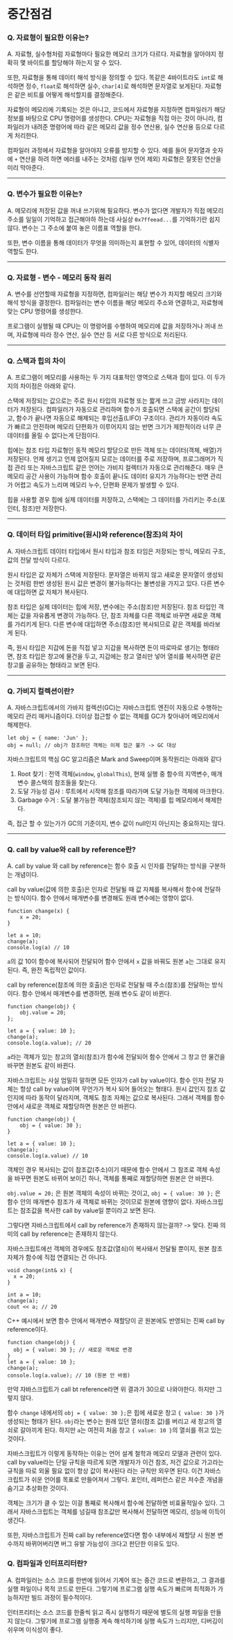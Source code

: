# 중간점검

### Q. 자료형이 필요한 이유는?

A. 자료형, 실수형처럼 자료형마다 필요한 메모리 크기가 다르다. 자료형을 알아야지 정확히 몇 바이트를 할당해야 하는지 알 수 있다.

또한, 자료형을 통해 데이터 해석 방식을 정의할 수 있다. 똑같은 4바이트라도 `int`로 해석하면 정수, `float`로 해석하면 실수, `char[4]`로 해석하면 문자열로 보게된다. 자료형은 같은 비트를 어떻게 해석할지를 결정해준다.

자료형이 메모리에 기록되는 것은 아니고, 코드에서 자료형을 지정하면 컴파일러가 해당 정보를 바탕으로 CPU 명령어를 생성한다. CPU는 자료형을 직접 아는 것이 아니라, 컴파일러가 내려준 명령어에 따라 같은 메모리 값을 정수 연산용, 실수 연산용 등으로 다르게 처리한다.

컴파일러 과정에서 자료형을 알아야지 오류를 방지할 수 있다. 예를 들어 문자열과 숫자에 `+` 연산을 하려 하면 에러를 내주는 것처럼 (일부 언어 제외) 자료형은 잘못된 연산을 미리 막아준다.

---

### Q. 변수가 필요한 이유는?

A. 메모리에 저장된 값을 꺼내 쓰기위해 필요하다. 변수가 없다면 개발자가 직접 메모리 주소를 일일이 기억하고 접근해야하 하는데 사실상 `0x7ffeead...`를 기억하기란 쉽지 않다. 변수는 그 주소에 붙여 놓은 이름표 역할을 한다.

또한, 변수 이름을 통해 데이터가 무엇을 의미하는지 표현할 수 있어, 데이터의 식별자 역할도 한다.

---

### Q. 자료형 - 변수 - 메모리 동작 원리

A. 변수를 선언할때 자료형을 지정하면, 컴파일러는 해당 변수가 차지할 메모리 크기와 해석 방식을 결정한다. 컴파일러는 변수 이름을 해당 메모리 주소와 연결하고, 자료형에 맞는 CPU 명령어를 생성한다.

프로그램이 실행될 때 CPU는 이 명령어를 수행하여 메모리에 값을 저장하거나 꺼내 쓰며, 자료형에 따라 정수 연산, 실수 연산 등 서로 다른 방식으로 처리된다.

---

### Q. 스택과 힙의 차이

A. 프로그램이 메모리를 사용하는 두 가지 대표적인 영역으로 스택과 힙이 있다. 이 두가지의 차이점은 아래와 같다.

스택에 저장되는 값으로는 주로 원시 타입의 자료형 또는 짧게 쓰고 금방 사라지는 데이터가 저장된다. 컴파일러가 자동으로 관리하며 함수가 호출되면 스택에 공간이 할당되고, 함수가 끝나면 자동으로 해제되는 후입선출(LIFO) 구조이다. 관리가 자동이라 속도가 빠르고 안전하며 메모리 단편화가 이루어지지 않는 반면 크기가 제한적이라 너무 큰 데이터를 올릴 수 없다는게 단점이다.

힙에는 참조 타입 자료형인 동적 메모리 할당으로 만든 객체 또는 데이터(객체, 배열)가 저장된다. 언제 생기고 언제 없어질지 모르는 데이터를 주로 저장하며, 프로그래머가 직접 관리 또는 자바스크립트 같은 언어는 가비지 컬렉터가 자동으로 관리해준다. 매우 큰 메모리 공간 사용이 가능하며 함수 호출이 끝나도 데이터 유지가 가능하다는 반면 관리가 어렵고 속도가 느리며 메모리 누수, 단편화 문제가 발생할 수 있다.

힙을 사용할 경우 힙에 실제 데이터를 저장하고, 스택에는 그 데이터를 가리키는 주소(포인터, 참조)만 저장한다.

---

### Q. 데이터 타입 primitive(원시)와 reference(참조)의 차이

A. 자바스크립트 데이터 타입에서 원시 타입과 참조 타임은 저장되는 방식, 메모리 구조, 값의 전달 방식이 다르다.

원시 타입은 값 자체가 스택에 저장된다. 문자열은 바뀌지 않고 새로운 문자열이 생성되는 것처럼 한번 생성된 원시 값은 변경이 불가능하다는 불변성을 가지고 있다. 다른 변수에 대입하면 값 자체가 복사된다.

참조 타입은 실제 데이터는 힙에 저장, 변수에는 주소(참조)만 저장된다. 참조 타입인 객체는 값을 자유롭게 변경이 가능하다. 단, 참조 자체를 다른 객체로 바꾸면 새로운 객체를 가리키게 된다. 다른 변수에 대입하면 주소(참조)만 복사되므로 같은 객체를 바라보게 된다.

즉, 원시 타입은 지갑에 돈을 직접 넣고 지갑을 복사하면 돈이 따로따로 생기는 형태라면, 참조 타입은 창고에 물건을 두고, 지갑에는 창고 열쇠만 넣어 열쇠를 복사하면 같은 창고를 공유하는 형태라고 보면 된다.

---

### Q. 가비지 컬렉션이란?

A. 자바스크립트에서의 가바지 컬렉션(GC)는 자바스크립트 엔진이 자동으로 수행하는 메모리 관리 매커니즘이다. 더이상 접근할 수 없는 객체를 GC가 찾아내어 메모리에서 해제한다.

```
let obj = { name: 'Jun' };
obj = null; // obj가 참조하던 객체는 이제 접근 불가 -> GC 대상
```

자바스크립트의 핵심 GC 알고리즘은 Mark and Sweep이며 동작원리는 아래와 같다

1. Root 찾기 : 전역 객체(`window`, `globalThis`), 현재 실행 중 함수의 지역변수, 매개변수 콜스택의 참조들을 찾는다.
2. 도달 가능성 검사 : 루트에서 시작해 참조를 따라가며 도달 가능한 객체에 마크한다.
3. Garbage 수거 : 도달 불가능한 객체(참조되지 않는 객체)를 힙 메모리에서 해제한다.

즉, 접근 할 수 있는가가 GC의 기준이지, 변수 값이 null인지 아닌지는 중요하지는 않다.

---

### Q. call by value와 call by reference란?

A. call by value 와 call by reference는 함수 호출 시 인자를 전달하는 방식을 구분하는 개념이다.

call by value(값에 의한 호출)은 인자로 전달될 때 값 자체를 복사해서 함수에 전달하는 방식이다. 함수 안에서 매개변수를 변경해도 원래 변수에는 영향이 없다.

```
function change(x) {
    x = 20;
}

let a = 10;
change(a);
console.log(a) // 10
```

`a`의 값 10이 함수에 복사되어 전달되어 함수 안에서 `x` 값을 바꿔도 원본 `a`는 그대로 유지된다. 즉, 완전 독립적인 값이다.

call by reference(참조에 의한 호출)은 인자로 전달될 때 주소(참조)를 전달하는 방식이다. 함수 안에서 매개변수를 변경하면, 원래 변수도 같이 바뀐다.

```
function change(obj) {
    obj.value = 20;
};

let a = { value: 10 };
change(a);
console.log(a.value); // 20
```

`a`라는 객체가 있는 창고의 열쇠(참조)가 함수에 전달되어 함수 안에서 그 창고 안 물건을 바꾸면 원본도 같이 바뀐다.

자바스크립트는 사실 엄밀히 말하면 모든 인자가 call by value이다. 함수 인자 전달 자체는 항상 call by value이며 무언가가 복사 되어 들어오는 형태다. 원시 값인지 참조 값인지에 따라 동작이 달라지며, 객체도 참조 자체는 값으로 복사된다. 그래서 객체를 함수 안에서 새로운 객체로 재할당하면 원본은 안 바뀐다.

```
function change(obj) {
    obj = { value: 30 };
}

let a = { value: 10 };
change(a);
console.log(a.value) // 10
```

객체인 경우 복사되는 값이 참조값(주소)이기 때문에 함수 안에서 그 참조로 객체 속성을 바꾸면 원본도 바뀌어 보이긴 하나, 객체를 통째로 재할당하면 원본은 안 바뀐다.

`obj.value = 20;` 은 원본 객체의 속성이 바뀌는 것이고, `obj = { value: 30 };` 은 함수 안의 매개변수 참조가 새 객체로 바뀌는 것이므로 원본에 영향이 없다. 자바스크립트는 참조값을 복사한 call by value일 뿐이라고 보면 된다.

그렇다면 자바스크립트에서 call by reference가 존재하지 않는걸까? -> 맞다. 진짜 의미의 call by reference는 존재하지 않는다.

자바스크립트에선 객체의 경우에도 참조값(열쇠)이 복사돼서 전달될 뿐이지, 원본 참조 자체가 함수에 직접 연결되는 건 아니다.

```
void change(int& x) {
  x = 20;
}

int a = 10;
change(a);
cout << a; // 20
```

C++ 예시에서 보면 함수 안에서 매개변수 재할당이 곧 원본에도 반영되는 진짜 call by reference이다.

```
function change(obj) {
  obj = { value: 30 }; // 새로운 객체로 변경
}
let a = { value: 10 };
change(a);
console.log(a.value); // 10 (원본 안 바뀜)
```

만약 자바스크립트가 call bt reference라면 위 결과가 30으로 나와야한다. 하지만 그렇지 않다.

함수 `change` 내에서의 `obj = { value: 30 };`은 힙에 새로운 창고 `{ value: 30 }`가 생성되는 형태가 된다. `obj`라는 변수는 원래 있던 열쇠(참조 값)를 버리고 새 창고의 열쇠로 갈아끼게 된다. 하지만 `a`는 여전히 처음 창고 `{ value: 10 }`의 열쇠를 쥐고 있는 것이다.

자바스크립트가 이렇게 동작하는 이유는 언어 설계 철학과 메모리 모델과 관련이 있다. call by value라는 단일 규칙을 따르게 되면 개발자가 이건 참조, 저건 값으로 가고라는 규칙을 따로 외울 필요 없이 항상 값이 복사된다 라는 규칙만 외우면 된다. 이건 자바스크립트가 쉬운 언어를 목표로 만들어져서 그렇다. 포인터, 레퍼런스 같은 저수준 개념을 숨기고 추상화한 것이다.

객체는 크기가 클 수 있는 이걸 통째로 복사해서 함수에 전달하면 비효율적일수 있다. 그래서 자바스크립트는 객체를 넘길때 참조값만 복사해서 전달하면 메모리, 성능에 이득이 생긴다.

또한, 자바스크립트가 진짜 call by reference였다면 함수 내부에서 재할당 시 원본 변수까지 바뀌어버리면 버그 유발 가능성이 크다고 판단한 이유도 있다.

### Q. 컴파일과 인터프리터란?

A. 컴파일러는 소스 코드를 한번에 읽어서 기계어 또는 중간 코드로 변환하고, 그 결과를 실행 파일이나 목적 코드로 만든다. 그렇기에 프로그램 실행 속도가 빠르며 최적화가 가능하지만 빌드 과정이 필수적이다.

인터프리터는 소스 코드를 한줄씩 읽고 즉시 실행하기 때문에 별도의 실행 파일을 만들지 않는다. 그렇기에 프로그램 실행중 계속 해석하기에 실행 속도가 느리지만, 디버깅이 쉬우며 이식성이 좋다.
